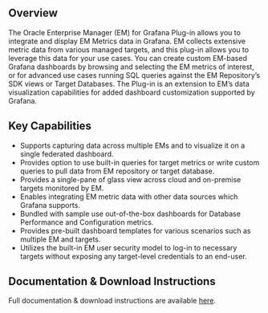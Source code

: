 ## Overview
The Oracle Enterprise Manager (EM) for Grafana Plug-in allows you to integrate and display EM Metrics data in Grafana. EM collects extensive metric data from various managed targets, and this plug-in allows you to leverage this data for your use cases. You can create custom EM-based Grafana dashboards by browsing and selecting the EM metrics of interest, or for advanced use cases running SQL queries against the EM Repository’s SDK views or Target Databases. The Plug-in is an extension to EM’s data visualization capabilities for added dashboard customization supported by Grafana.

## Key Capabilities
- Supports capturing data across multiple EMs and to visualize it on a single federated dashboard.
- Provides option to use built-in queries for target metrics or write custom queries to pull data from EM repository or target database.
- Provides a single-pane of glass view across cloud and on-premise targets monitored by EM.
- Enables integrating EM metric data with other data sources which Grafana supports.
- Bundled with sample use out-of-the-box dashboards for Database Performance and Configuration metrics.
- Provides pre-built dashboard templates for various scenarios such as multiple EM and targets.
- Utilizes the built-in EM user security model to log-in to necessary targets without exposing any target-level credentials to an end-user.

## Documentation & Download Instructions
Full documentation & download instructions are available [here](https://www.oracle.com/enterprise-manager/downloads/grafana-downloads.html).
